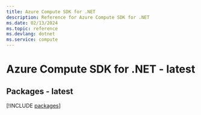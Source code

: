 ```yaml
---
title: Azure Compute SDK for .NET
description: Reference for Azure Compute SDK for .NET
ms.date: 02/13/2024
ms.topic: reference
ms.devlang: dotnet
ms.service: compute
---
```

# Azure Compute SDK for .NET - latest
## Packages - latest
[!INCLUDE [packages](compute-index.md)]